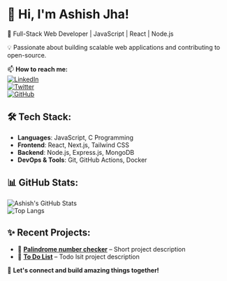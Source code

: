 # 👋 Hi, I'm Ashish Jha!  
🚀 Full-Stack Web Developer | JavaScript | React | Node.js  

💡 Passionate about building scalable web applications and contributing to open-source.  

📫 **How to reach me:**  
[![LinkedIn](https://img.shields.io/badge/-LinkedIn-blue?style=flat-square&logo=linkedin)](https://linkedin.com/in/ashish-jha)  
[![Twitter](https://img.shields.io/badge/-Twitter-1DA1F2?style=flat-square&logo=twitter&logoColor=white)](https://twitter.com/Ashishjha4265)  
[![GitHub](https://img.shields.io/badge/-GitHub-181717?style=flat-square&logo=github&logoColor=white)](https://github.com/AshishJha)

## 🛠️ Tech Stack:
- **Languages**: JavaScript, C Programming  
- **Frontend**: React, Next.js, Tailwind CSS  
- **Backend**: Node.js, Express.js, MongoDB  
- **DevOps & Tools**: Git, GitHub Actions, Docker  

## 📊 GitHub Stats:
![Ashish's GitHub Stats](https://github-readme-stats.vercel.app/api?username=AshishJha&show_icons=true&theme=dark)  
![Top Langs](https://github-readme-stats.vercel.app/api/top-langs/?username=AshishJha&layout=compact&theme=dark)

## ✨ Recent Projects:
- 🔗 **[Palindrome number checker](https://github.com/CodeMasterAshish/PalindromeChecker)** – Short project description
- 🔗 **[To Do List](https://github.com/CodeMasterAshish/todo-list)** – Todo lsit  project description

🌟 **Let's connect and build amazing things together!**  
